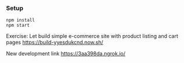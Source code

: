 ### Setup

```
npm install
npm start
```

Exercise: Let build simple e-commerce site with product listing and cart pages
https://build-yyesdukcnd.now.sh/

New development link
https://3aa398da.ngrok.io/
